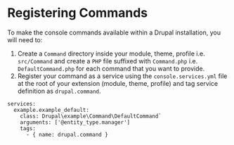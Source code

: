 # Registering Commands

To make the console commands available within a Drupal installation, you will need to:

1. Create a `Command` directory inside your module, theme, profile i.e. `src/Command` and create a `PHP` file suffixed with `Command.php` i.e. `DefaultCommand.php` for each command that you want to provide.
2. Register your command as a service using the `console.services.yml` file at the root of your extension (module, theme, profile) and tag service definition as `drupal.command`.
```
services:
  example.example_default:
    class: Drupal\example\Command\DefaultCommand`
    arguments: ['@entity_type.manager']
    tags:
      - { name: drupal.command }
```

